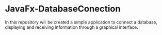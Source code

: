 # JavaFx-DatabaseConection
In this repository will be created a simple application to connect a database, displaying and receiving information through a graphical interface.
